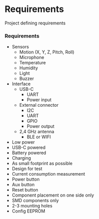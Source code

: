 # Requirements

Project defining requirements 

### Requirements
* Sensors
  * Motion (X, Y, Z, Pitch, Roll)
  * Microphone
  * Temperature
  * Humidity
  * Light
  * Buzzer
* Interface
  * USB-C
    * UART
    * Power input
  * External connector
    * I2C
    * UART 
    * GPIO
    * Power output
  * 2,4 GHz antenna
    * BLE or WIFI
* Low power
* USB-C powered
* Battery powered
* Charging
* As small footprint as possible
* Design for test
* Current consumption measurement
* Power button
* Aux button
* Reset button
* Component placement on one side only
* SMD components only
* 2-3 mounting holes
* Config EEPROM